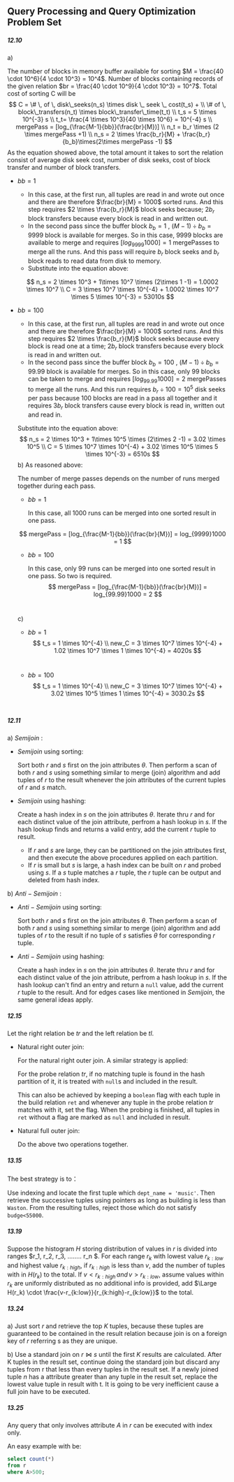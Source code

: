 ## Query Processing and Query Optimization Problem Set

##### 12.10

a)

The number of blocks in memory buffer available for sorting $M = \frac{40 \cdot 10^6}{4 \cdot 10^3} = 10^4$. Number of blocks containing records of the given relation $br  = \frac{40 \cdot 10^9}{4 \cdot 10^3} = 10^7$. Total cost of sorting C will be
$$
C = \# \, of \, disk\_seeks(n_s) \times disk \_ seek \_ cost(t_s) + \\ \# of \, block\_transfers(n_t) \times block\_transfer\_time(t_t)
\\
t_s  = 5 \times 10^{-3} s
\\
t_t= \frac{4 \times 10^3}{40 \times 10^6} = 10^{-4} s
\\
mergePass = [log_{\frac{M-1}{bb}}(\frac{br}{M})]
\\
n_t  = b_r \times (2 \times mergePass +1) 
\\
n_s = 2 \times \frac{b_r}{M} + \frac{b_r}{b_b}\times(2\times mergePass -1)
$$
As the equation showed above, the total amount it takes to sort the relation consist of average disk seek cost, number of disk seeks, cost of block transfer and number of block transfers. 

- $bb = 1$

  - In this case, at the first run, all tuples are read in and wrote out once and there are therefore $\frac{br}{M} = 1000$ sorted runs. And this step requires $2 \times \frac{b_r}{M}$ block seeks because;  $2 b_r$ block transfers because every block is read in and written out.
  - In the second pass since the buffer block $b_b = 1$ , $(M-1) \div b_b= 9999$ block is available for merges. So in this case, 9999 blocks are available to merge and requires $[log_{9999}1000] = 1$ mergePasses to merge all the runs. And this pass will require $b_r$ block seeks and $b_r$ block reads to read data from disk to memory.
  - Substitute into the equation above:

  $$
  n_s = 2 \times 10^3 +  1\times 10^7 \times  (2\times 1 -1) = 1.0002 \times 10^7 \\
  C = 3 \times 10^7 \times 10^{-4} + 1.0002 \times 10^7 \times 5 \times 10^{-3} = 53010s
  $$

- $bb = 100$

  - In this case, at the first run, all tuples are read in and wrote out once and there are therefore $\frac{br}{M} = 1000$ sorted runs. And this step requires $2 \times \frac{b_r}{M}$ block seeks because every block is read one at a time;  $2 b_r$ block transfers because every block is read in and written out.
  - In the second pass since the buffer block $b_b = 100$ , $(M-1) \div b_b= 99.99$ block is available for merges. So in this case,  only 99 blocks can be taken to merge and requires $[log_{99.99}1000] = 2$ mergePasses to merge all the runs. And this run requires $b_r \div 100 = 10^5$ disk seeks per pass because 100 blocks are read in a pass all together and it requires $3 b_r$ block transfers cause every block is read in, written out and read in.

  Substitute into the equation above:
  $$
  n_s = 2 \times 10^3 +  1\times 10^5 \times  (2\times 2 -1) = 3.02 \times 10^5 \\
  C = 5 \times 10^7 \times 10^{-4} + 3.02 \times 10^5 \times 5 \times 10^{-3}  = 6510s
  $$
  b) As reasoned above:

  The number of merge passes depends on the number of runs merged together during each pass.

  - $bb= 1$

    In this case, all 1000 runs can be merged into one sorted result in one pass.

  $$
  mergePass = [log_{\frac{M-1}{bb}}(\frac{br}{M})] = log_{9999}1000 = 1
  $$
  - $bb = 100$

    In this case, only 99 runs can be merged into one sorted result in one pass. So two is required. 
    $$
    mergePass = [log_{\frac{M-1}{bb}}(\frac{br}{M})] = log_{99.99}1000 = 2
    $$
    ​

  c)

  - $bb =1$
    $$
    t_s = 1 \times 10^{-4} \\
    new_C = 3 \times 10^7 \times 10^{-4} + 1.02 \times 10^7 \times 1 \times 10^{-4} = 4020s
    $$
    ​

  - $bb = 100$
    $$
    t_s = 1 \times 10^{-4} \\
    new_C = 3 \times 10^7 \times 10^{-4} + 3.02 \times 10^5 \times 1 \times 10^{-4} = 3030.2s
    $$
    ​

##### 12.11

a) $Semijoin$ :

- $Semijoin$ using sorting:

  Sort both $r$ and $s$ first on the join attributes $\theta$. Then perform a scan of both $r$ and $s$ using something similar to merge (join) algorithm and add tuples of $r$ to the result whenever the join attributes of the current tuples of $r$ and $s$ match.

- $Semijoin$ using hashing:

  Create a hash index in $s$ on the join attributes $\theta$. Iterate thru $r$ and for each distinct value of the join attribute, perfrom a hash lookup in $s$. If the hash lookup finds and returns a valid entry, add the current $r$ tuple to result. 

  - If $r$ and $s$ are large, they can be partitioned on the join attributes first, and then execute the above procedures  applied on each partition. 
  - If $r$ is small but $s$ is large, a hash index can be built on $r$ and probed using $s$. If a $s$ tuple matches a $r$ tuple, the $r$ tuple can be output and deleted from hash index.

b) $Anti-Semijoin$ :

- $Anti-Semijoin$ using sorting:

  Sort both $r$ and $s$ first on the join attributes $\theta$. Then perform a scan of both $r$ and $s$ using something similar to merge (join) algorithm and add tuples of $r$ to the result if no tuple of $s$ satisfies $\theta$ for corresponding $r$ tuple.

- $Anti-Semijoin$ using hashing:

  Create a hash index in $s$ on the join attributes $\theta$. Iterate thru $r$ and for each distinct value of the join attribute, perfrom a hash lookup in $s$. If the hash lookup  can't find an entry and return a `null` value, add the current $r$ tuple to the result. And for edges cases like mentioned in $Semijoin$, the same general ideas apply.

##### 12.15

Let the right relation be $tr$ and the left relation be $tl$. 

- Natural right outer join:

  For the natural right outer join. A similar strategy is applied:

  For the probe relation $tr$, if no matching tuple is found in the hash partition of it, it is treated with `null`s and included in the result.

  This can also be achieved by keeping a `boolean` flag with each tuple in the build relation `ret` and whenever any tuple in the probe relation $tr$ matches with it, set the flag. When the probing is finished, all tuples in `ret` without a flag are marked as `null` and included in result.

- Natural full outer join:

  Do the above two operations together. 

##### 13.15

The best strategy is to：

Use indexing and locate the first tuple which `dept_name = 'music'`. Then retrieve the successive tuples using pointers as long as building is less than `Waston`. From the resulting tulles, reject those which do not satisfy `budge<55000`.

##### 13.19

Suppose the histogram $H$ storing distribution of values in $r$ is divided into ranges $r_1, r_2, r_3, …….. r_n $. For each range $r_k$ with lowest value $r_{k:low}$ and highest value $r_{k:high}$, if $r_{k:high}$ is less than $v$, add the number of tuples with in $H(r_k)$ to the total. If $v < r_{k:high} \, and \, v > r_{k:low}$, assume values within $r_k$ are uniformly distributed as no additional info is provided, add $\Large H(r_k) \cdot \frac{v-r_{k:low}}{r_{k:high}-r_{k:low}}$ to the total.

##### 13.24

a) Just sort $r$ and retrieve the top $K$ tuples, because these tuples are guaranteed to be contained in the result relation because join is on a foreign key of $r$ referring s as they are unique.

b) Use a standard join on $r \Join s$ until the first $K$ results are calculated. After K tuples in the result set, continue doing the standard join but discard any tuples from r that less than every tuples in the result set. If a newly joined tuple $n$ has a attribute greater than any tuple in the result set, replace the lowest value tuple in result with t. It is going to be very inefficient cause a full join have to be executed.

##### 13.25

Any query that only involves attribute $A$ in $r$ can be executed with index only. 

An easy example with be:

```sql
select count(*)
from r
where A>500;
```

